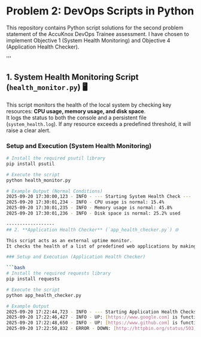# Problem 2: DevOps Scripts in Python

This repository contains Python script solutions for the second problem statement of the AccuKnox DevOps Trainee assessment. I have chosen to implement Objective 1 (System Health Monitoring) and Objective 4 (Application Health Checker).

'''
## 1. System Health Monitoring Script (`health_monitor.py`) 🖥️

This script monitors the health of the local system by checking key resources: **CPU usage, memory usage, and disk space**.  
It logs the status to both the console and a persistent file (`system_health.log`). If any resource exceeds a predefined threshold, it will raise a clear alert.

### Setup and Execution (System Health Monitoring)

```bash
# Install the required psutil library
pip install psutil

# Execute the script
python health_monitor.py

# Example Output (Normal Conditions)
2025-09-20 17:30:00,123 - INFO - --- Starting System Health Check ---
2025-09-20 17:30:01,234 - INFO - CPU usage is normal: 15.4%
2025-09-20 17:30:01,235 - INFO - Memory usage is normal: 45.8%
2025-09-20 17:30:01,236 - INFO - Disk space is normal: 25.2% used

------------------
## 2. **Application Health Checker** (`app_health_checker.py`) 🌐

This script acts as an external uptime monitor.  
It checks the health of a list of predefined web applications by making HTTP requests and verifying status codes.

### Setup and Execution (Application Health Checker)

```bash
# Install the required requests library
pip install requests

# Execute the script
python app_health_checker.py

# Example Output
2025-09-20 17:22:44,723 - INFO - --- Starting Application Health Checks ---
2025-09-20 17:22:46,427 - INFO - UP: [https://www.google.com] is functioning correctly (Status Code: 200)
2025-09-20 17:22:48,650 - INFO - UP: [https://www.github.com] is functioning correctly (Status Code: 200)
2025-09-20 17:22:50,832 - ERROR - DOWN: [http://httpbin.org/status/503] returned error (Status Code: 503)
